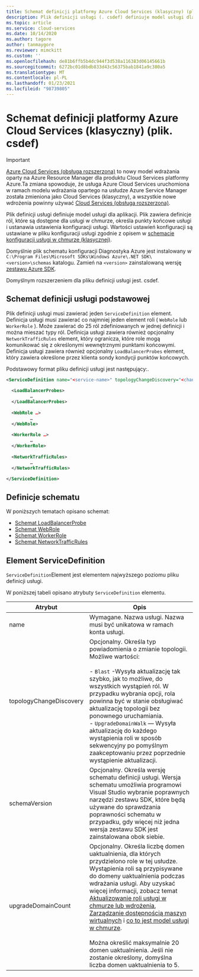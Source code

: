 ```yaml
---
title: Schemat definicji platformy Azure Cloud Services (klasyczny) (plik. csdef) | Microsoft Docs
description: Plik definicji usługi (. csdef) definiuje model usługi dla aplikacji, zawierający dostępne role, punkty końcowe i wartości konfiguracyjne dla usługi.
ms.topic: article
ms.service: cloud-services
ms.date: 10/14/2020
ms.author: tagore
author: tanmaygore
ms.reviewer: mimckitt
ms.custom: ''
ms.openlocfilehash: de81b6ffb5b4dc944f3d538a116383d06145661b
ms.sourcegitcommit: 6272bc01d8bdb833d43c56375bab1841a9c380a5
ms.translationtype: MT
ms.contentlocale: pl-PL
ms.lasthandoff: 01/23/2021
ms.locfileid: "98739805"
---
```

# <a name="azure-cloud-services-classic-definition-schema-csdef-file"></a>Schemat definicji platformy Azure Cloud Services (klasyczny) (plik. csdef)

> [!IMPORTANT]
> [Azure Cloud Services (obsługa rozszerzona)](../cloud-services-extended-support/overview.md) to nowy model wdrażania oparty na Azure Resource Manager dla produktu Cloud Services platformy Azure.Ta zmiana spowoduje, że usługa Azure Cloud Services uruchomiona w ramach modelu wdrażania opartego na usłudze Azure Service Manager została zmieniona jako Cloud Services (klasyczny), a wszystkie nowe wdrożenia powinny używać [Cloud Services (obsługa rozszerzona)](../cloud-services-extended-support/overview.md).

Plik definicji usługi definiuje model usługi dla aplikacji. Plik zawiera definicje ról, które są dostępne dla usługi w chmurze, określa punkty końcowe usługi i ustanawia ustawienia konfiguracji usługi. Wartości ustawień konfiguracji są ustawiane w pliku konfiguracji usługi zgodnie z opisem w [schemacie konfiguracji usługi w chmurze (klasycznej)](/previous-versions/azure/reference/ee758710(v=azure.100)).

Domyślnie plik schematu konfiguracji Diagnostyka Azure jest instalowany w `C:\Program Files\Microsoft SDKs\Windows Azure\.NET SDK\<version>\schemas` katalogu. Zamień na `<version>` zainstalowaną wersję [zestawu Azure SDK](https://www.windowsazure.com/develop/downloads/).

Domyślnym rozszerzeniem dla pliku definicji usługi jest. csdef.

## <a name="basic-service-definition-schema"></a>Schemat definicji usługi podstawowej
Plik definicji usługi musi zawierać jeden `ServiceDefinition` element. Definicja usługi musi zawierać co najmniej jeden element roli ( `WebRole` lub `WorkerRole` ). Może zawierać do 25 ról zdefiniowanych w jednej definicji i można mieszać typy ról. Definicja usługi zawiera również opcjonalny `NetworkTrafficRules` element, który ogranicza, które role mogą komunikować się z określonymi wewnętrznymi punktami końcowymi. Definicja usługi zawiera również opcjonalny `LoadBalancerProbes` element, który zawiera określone przez klienta sondy kondycji punktów końcowych.

Podstawowy format pliku definicji usługi jest następujący:.

```xml
<ServiceDefinition name="<service-name>" topologyChangeDiscovery="<change-type>" xmlns="http://schemas.microsoft.com/ServiceHosting/2008/10/ServiceDefinition" upgradeDomainCount="<number-of-upgrade-domains>" schemaVersion="<version>">
  
  <LoadBalancerProbes>
         …
  </LoadBalancerProbes>
  
  <WebRole …>
         …
  </WebRole>
  
  <WorkerRole …>
         …
  </WorkerRole>
  
  <NetworkTrafficRules>
         …
  </NetworkTrafficRules>

</ServiceDefinition>
```

## <a name="schema-definitions"></a>Definicje schematu
W poniższych tematach opisano schemat:

- [Schemat LoadBalancerProbe](schema-csdef-loadbalancerprobe.md)
- [Schemat WebRole](schema-csdef-webrole.md)
- [Schemat WorkerRole](schema-csdef-workerrole.md)
- [Schemat NetworkTrafficRules](schema-csdef-networktrafficrules.md)

##  <a name="servicedefinition-element"></a><a name="ServiceDefinition"></a> Element ServiceDefinition
`ServiceDefinition`Element jest elementem najwyższego poziomu pliku definicji usługi.

W poniższej tabeli opisano atrybuty `ServiceDefinition` elementu.

| Atrybut               | Opis |
| ----------------------- | ----------- |
| name                    |Wymagane. Nazwa usługi. Nazwa musi być unikatowa w ramach konta usługi.|
| topologyChangeDiscovery | Opcjonalny. Określa typ powiadomienia o zmianie topologii. Możliwe wartości:<br /><br /> -   `Blast` -Wysyła aktualizację tak szybko, jak to możliwe, do wszystkich wystąpień ról. W przypadku wybrania opcji, rola powinna być w stanie obsługiwać aktualizację topologii bez ponownego uruchamiania.<br />-   `UpgradeDomainWalk` — Wysyła aktualizację do każdego wystąpienia roli w sposób sekwencyjny po pomyślnym zaakceptowaniu przez poprzednie wystąpienie aktualizacji.|
| schemaVersion           | Opcjonalny. Określa wersję schematu definicji usługi. Wersja schematu umożliwia programowi Visual Studio wybranie poprawnych narzędzi zestawu SDK, które będą używane do sprawdzania poprawności schematu w przypadku, gdy więcej niż jedna wersja zestawu SDK jest zainstalowana obok siebie.|
| upgradeDomainCount      | Opcjonalny. Określa liczbę domen uaktualnienia, dla których przydzielono role w tej usłudze. Wystąpienia roli są przypisywane do domeny uaktualnienia podczas wdrażania usługi. Aby uzyskać więcej informacji, zobacz temat [Aktualizowanie roli usługi w chmurze lub wdrożenia](cloud-services-how-to-manage-portal.md#update-a-cloud-service-role-or-deployment), [Zarządzanie dostępnością maszyn wirtualnych](../virtual-machines/manage-availability.md) i [co to jest model usługi w chmurze](./cloud-services-model-and-package.md).<br /><br /> Można określić maksymalnie 20 domen uaktualnienia. Jeśli nie zostanie określony, domyślna liczba domen uaktualnienia to 5.|